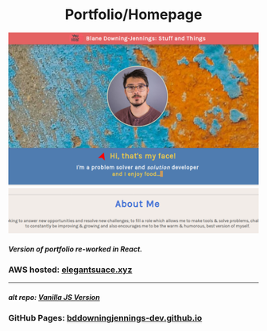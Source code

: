 
<!-- <link href="./assets/style.css" rel="stylesheet"> -->

<h1 style='text-align:center;'>
  Portfolio/Homepage
</h1>

[![Portfolio snapshot][portfolioImg]](http://elegantsauce.xyz)

##### Version of portfolio re-worked in React.

### AWS hosted: [elegantsuace.xyz](http://elegantsauce.xyz)

------------------------

##### alt repo: [Vanilla JS Version](https://github.com/bddowningjennings-dev/bddowningjennings-dev.github.io)

### GitHub Pages: [bddowningjennings-dev.github.io](https://bddowningjennings-dev.github.io/)




[portfolioImg]: ./assets/portfolio.png "Portfolio/Homepage"
